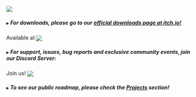![](https://i.ibb.co/jvPHmX1/rect1660.png)
##### `▶`  For **downloads**, please go to our [official downloads page at itch.io!](https://komodroid.itch.io/diskeo)

Available at   [<img valign="middle" src="https://img.shields.io/badge/Itch.io-v0.1.0-FA5C5C?style=for-the-badge&logo=itch.io">](https://komodroid.itch.io/diskeo)



##### `▶`   For support, issues, bug reports and exclusive community events, join our Discord Server:

Join us!  [<img valign="middle" src="https://img.shields.io/badge/Discord-Online:%20247-5865F2?style=for-the-badge&logo=discord">](https://discord.io/komodroid)


##### `▶`   To see our public roadmap, please check the [Projects](https://github.com/Komodroid-Games/Diskeo/projects) section! 
